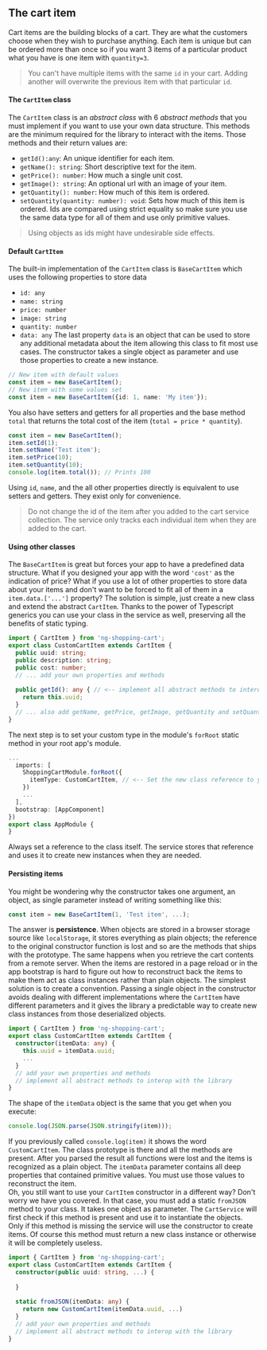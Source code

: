 ## The cart item
Cart items are the building blocks of a cart. They are what the customers choose when they wish to purchase anything. Each item is unique but can be ordered more than once so if you want 3 items of a particular product what you have is one item with `quantity=3`.
> You can't have multiple items with the same `id` in your cart. Adding another will overwrite the previous item with that particular `id`. 
#### The `CartItem` class
The `CartItem` class is an *abstract class* with 6 *abstract methods* that you must implement if you want to use your own data structure. This methods are the minimum required for the library to interact with the items. Those methods and their return values are:
- `getId():any`: An unique identifier for each item.
- `getName(): string`: Short descriptive text for the item.
- `getPrice(): number`: How much a single unit cost.
- `getImage(): string`: An optional url with an image of your item.
- `getQuantity(): number`: How much of this item is ordered.
- `setQuantity(quantity: number): void`: Sets how much of this item is ordered.
Ids are compared using strict equality so make sure you use the same data type for all of them and use only primitive values. 
> Using objects as ids might have undesirable side effects.
#### Default `CartItem`
The built-in implementation of the `CartItem` class is `BaseCartItem` which uses the following properties to store data
- `id: any`
- `name: string`
- `price: number`
- `image: string`
- `quantity: number`
- `data: any`
The last property `data` is an object that can be used to store any additional metadata about the item allowing this class to fit most use cases. The constructor takes a single object as parameter and use those properties to create a new instance.
```typescript
// New item with default values
const item = new BaseCartItem();
// New item with some values set
const item = new BaseCartItem({id: 1, name: 'My item'});
```
You also have setters and getters for all properties and the base method `total` that returns the total cost of the item (`total = price * quantity`).
```typescript
const item = new BaseCartItem();
item.setId(1);
item.setName('Test item');
item.setPrice(10);
item.setQuantity(10);
console.log(item.total()); // Prints 100
```
Using `id`, `name`, and the all other properties directly is equivalent to use setters and getters. They exist only for convenience. 
> Do not change the id of the item after you added to the cart service collection. The service only tracks each individual item when they are added to the cart.
#### Using other classes
The `BaseCartItem` is great but forces your app to have a predefined data structure. What if you designed your app with the word `'cost'` as the indication of price? What if you use a lot of other properties to store data about your items and don't want to be forced to fit all of them in a `item.data.['...']` property? The solution is simple, just create a new class and extend the abstract `CartItem`. Thanks to the power of Typescript generics you can use your class in the service as well, preserving all the benefits of static typing.
```typescript
import { CartItem } from 'ng-shopping-cart';
export class CustomCartItem extends CartItem {
  public uuid: string;
  public description: string;
  public cost: number;
  // ... add your own properties and methods
  
  public getId(): any { // <-- implement all abstract methods to interop with the library
    return this.uuid;
  } 
  // ... also add getName, getPrice, getImage, getQuantity and setQuantity 
}
```
The next step is to set your custom type in the module's `forRoot` static method in your root app's module.
```typescript...
  imports: [
    ShoppingCartModule.forRoot({
      itemType: CustomCartItem, // <-- Set the new class reference to your items here
    })
    ...
  ],   
  bootstrap: [AppComponent]
})
export class AppModule {
}
```
Always set a reference to the class itself. The service stores that reference and uses it to create new instances when they are needed.
#### Persisting items
You might be wondering why the constructor takes one argument, an object, as single parameter instead of writing something like this:
```typescript
const item = new BaseCartItem(1, 'Test item', ...);
```
The answer is **persistence**. When objects are stored in a browser storage source like `localStorage`, it stores everything as plain objects; the reference to the original constructor function is lost and so are the methods that ships with the prototype. The same happens when you retrieve the cart contents from a remote server. When the items are restored in a page reload or in the app bootstrap is hard to figure out how to reconstruct back the items to make them act as class instances rather than plain objects. The simplest solution is to create a convention. Passing a single object in the constructor avoids dealing with different implementations where the `CartItem` have different parameters and it gives the library a predictable way to create new class instances from those deserialized objects.
```typescript
import { CartItem } from 'ng-shopping-cart';
export class CustomCartItem extends CartItem {
  constructor(itemData: any) {
    this.uuid = itemData.uuid;
    ...
  }
  // add your own properties and methods
  // implement all abstract methods to interop with the library
}
```
The shape of the `itemData` object is the same that you get when you execute:
 
```typescript
console.log(JSON.parse(JSON.stringify(item)));
```
If you previously called `console.log(item)` it shows the word `CustomCartItem`. The class prototype is there and all the methods are present. After you parsed the result all functions were lost and the items is recognized as a plain object. The `itemData` parameter contains all deep properties that contained primitive values. You must use those values to reconstruct the item.  
Oh, you still want to use your `CartItem` constructor in a different way? Don't worry we have you covered. In that case, you must add a static `fromJSON` method to your class. It takes one object as parameter. The `CartService` will first check if this method is present and use it to instantiate the objects. Only if this method is missing the service will use the constructor to create items. Of course this method must return a new class instance or otherwise it will be completely useless.
```typescript
import { CartItem } from 'ng-shopping-cart';
export class CustomCartItem extends CartItem {
  constructor(public uuid: string, ...) {
    
  }
  
  static fromJSON(itemData: any) {
    return new CustomCartItem(itemData.uuid, ...)
  }
  // add your own properties and methods
  // implement all abstract methods to interop with the library
}
```
